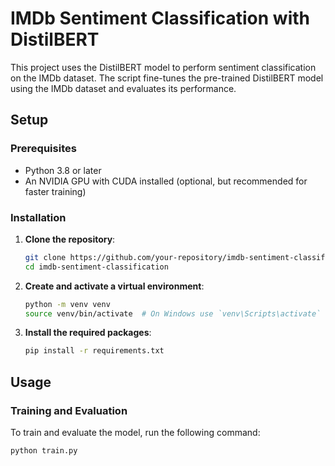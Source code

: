 # IMDb Sentiment Classification with DistilBERT

This project uses the DistilBERT model to perform sentiment classification on the IMDb dataset. The script fine-tunes the pre-trained DistilBERT model using the IMDb dataset and evaluates its performance.

## Setup

### Prerequisites

- Python 3.8 or later
- An NVIDIA GPU with CUDA installed (optional, but recommended for faster training)

### Installation

1. **Clone the repository**:
    ```sh
    git clone https://github.com/your-repository/imdb-sentiment-classification.git
    cd imdb-sentiment-classification
    ```

2. **Create and activate a virtual environment**:
    ```sh
    python -m venv venv
    source venv/bin/activate  # On Windows use `venv\Scripts\activate`
    ```

3. **Install the required packages**:
    ```sh
    pip install -r requirements.txt
    ```

## Usage

### Training and Evaluation

To train and evaluate the model, run the following command:

```sh
python train.py
